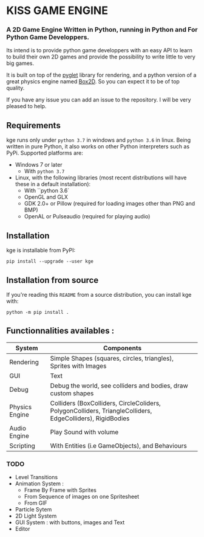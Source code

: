 # KISS GAME ENGINE
### A 2D Game Engine Written in Python, running in Python and For Python Game Developpers. 

Its intend is to provide python game developpers with an easy API to learn to build their own 2D games and provide the possibility to  write little to very big games.

It is built on top of the [pyglet](https://pyglet.org) library for rendering, and a python version of a great physics engine named [Box2D](https://github.com/pybox2d/pybox2d). So you can expect it to be of top quality.

If you have any issue you can add an issue to the repository. I will be very pleased to help.

## Requirements
kge runs only under ``python 3.7`` in windows and ``python 3.6`` in linux. Being written in pure Python, it also works on other Python interpreters such as PyPi. Supported platforms are:
   - Windows 7 or later 
        - With ``python 3.7``
   - Linux, with the following libraries (most recent distributions will have these in a default installation):
        - With ``python 3.6`
        - OpenGL and GLX
        - GDK 2.0+ or Pillow (required for loading images other than PNG and BMP)
        - OpenAL or Pulseaudio (required for playing audio)
 
## Installation

kge is installable from PyPI:

    pip install --upgrade --user kge
    
## Installation from source

If you're reading this `README` from a source distribution, you can install kge with:

    python -m pip install .
 
## Functionnalities availables :
System | Components
------------ | -------------
  Rendering | Simple Shapes (squares, circles, triangles),  Sprites with Images
  GUI | Text
  Debug | Debug the world, see colliders and bodies, draw custom shapes
  Physics Engine | Colliders (BoxColliders, CircleColiders, PolygonColliders, TriangleColliders, EdgeColliders), RigidBodies
  Audio Engine | Play Sound with volume
  Scripting | With Entities (i.e GameObjects), and Behaviours
  
### TODO
  - Level Transitions
  - Animation System :
      - Frame By Frame with Sprites
      - From Sequence of images on one Spritesheet
      - From GIF
  - Particle Sytem
  - 2D Light System
  - GUI System : with buttons, images and Text
  - Editor
